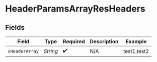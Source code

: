 # HeaderParamsArrayResHeaders


## Fields

| Field              | Type               | Required           | Description        | Example            |
| ------------------ | ------------------ | ------------------ | ------------------ | ------------------ |
| `xHeaderArray`     | *String*           | :heavy_check_mark: | N/A                | test1,test2        |